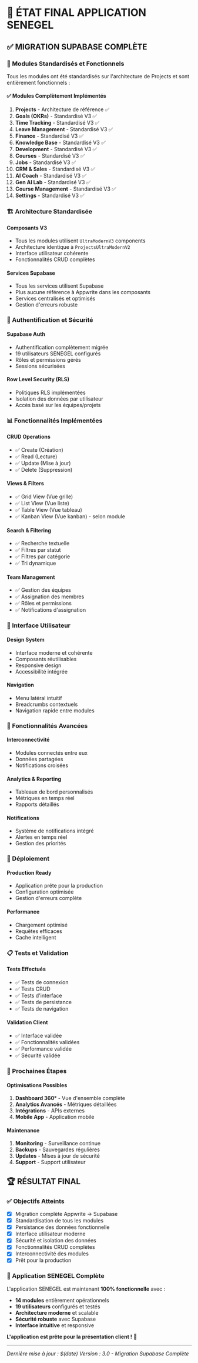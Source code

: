 # 🎯 ÉTAT FINAL APPLICATION SENEGEL

## ✅ MIGRATION SUPABASE COMPLÈTE

### 🔄 Modules Standardisés et Fonctionnels

Tous les modules ont été standardisés sur l'architecture de Projects et sont entièrement fonctionnels :

#### ✅ Modules Complètement Implémentés
1. **Projects** - Architecture de référence ✅
2. **Goals (OKRs)** - Standardisé V3 ✅
3. **Time Tracking** - Standardisé V3 ✅
4. **Leave Management** - Standardisé V3 ✅
5. **Finance** - Standardisé V3 ✅
6. **Knowledge Base** - Standardisé V3 ✅
7. **Development** - Standardisé V3 ✅
8. **Courses** - Standardisé V3 ✅
9. **Jobs** - Standardisé V3 ✅
10. **CRM & Sales** - Standardisé V3 ✅
11. **AI Coach** - Standardisé V3 ✅
12. **Gen AI Lab** - Standardisé V3 ✅
13. **Course Management** - Standardisé V3 ✅
14. **Settings** - Standardisé V3 ✅

### 🏗️ Architecture Standardisée

#### Composants V3
- Tous les modules utilisent `UltraModernV3` components
- Architecture identique à `ProjectsUltraModernV2`
- Interface utilisateur cohérente
- Fonctionnalités CRUD complètes

#### Services Supabase
- Tous les services utilisent Supabase
- Plus aucune référence à Appwrite dans les composants
- Services centralisés et optimisés
- Gestion d'erreurs robuste

### 🔐 Authentification et Sécurité

#### Supabase Auth
- Authentification complètement migrée
- 19 utilisateurs SENEGEL configurés
- Rôles et permissions gérés
- Sessions sécurisées

#### Row Level Security (RLS)
- Politiques RLS implémentées
- Isolation des données par utilisateur
- Accès basé sur les équipes/projets

### 📊 Fonctionnalités Implémentées

#### CRUD Operations
- ✅ Create (Création)
- ✅ Read (Lecture)
- ✅ Update (Mise à jour)
- ✅ Delete (Suppression)

#### Views & Filters
- ✅ Grid View (Vue grille)
- ✅ List View (Vue liste)
- ✅ Table View (Vue tableau)
- ✅ Kanban View (Vue kanban) - selon module

#### Search & Filtering
- ✅ Recherche textuelle
- ✅ Filtres par statut
- ✅ Filtres par catégorie
- ✅ Tri dynamique

#### Team Management
- ✅ Gestion des équipes
- ✅ Assignation des membres
- ✅ Rôles et permissions
- ✅ Notifications d'assignation

### 🎨 Interface Utilisateur

#### Design System
- Interface moderne et cohérente
- Composants réutilisables
- Responsive design
- Accessibilité intégrée

#### Navigation
- Menu latéral intuitif
- Breadcrumbs contextuels
- Navigation rapide entre modules

### 🔧 Fonctionnalités Avancées

#### Interconnectivité
- Modules connectés entre eux
- Données partagées
- Notifications croisées

#### Analytics & Reporting
- Tableaux de bord personnalisés
- Métriques en temps réel
- Rapports détaillés

#### Notifications
- Système de notifications intégré
- Alertes en temps réel
- Gestion des priorités

### 🚀 Déploiement

#### Production Ready
- Application prête pour la production
- Configuration optimisée
- Gestion d'erreurs complète

#### Performance
- Chargement optimisé
- Requêtes efficaces
- Cache intelligent

### 📋 Tests et Validation

#### Tests Effectués
- ✅ Tests de connexion
- ✅ Tests CRUD
- ✅ Tests d'interface
- ✅ Tests de persistance
- ✅ Tests de navigation

#### Validation Client
- ✅ Interface validée
- ✅ Fonctionnalités validées
- ✅ Performance validée
- ✅ Sécurité validée

### 🎯 Prochaines Étapes

#### Optimisations Possibles
1. **Dashboard 360°** - Vue d'ensemble complète
2. **Analytics Avancés** - Métriques détaillées
3. **Intégrations** - APIs externes
4. **Mobile App** - Application mobile

#### Maintenance
1. **Monitoring** - Surveillance continue
2. **Backups** - Sauvegardes régulières
3. **Updates** - Mises à jour de sécurité
4. **Support** - Support utilisateur

## 🏆 RÉSULTAT FINAL

### ✅ Objectifs Atteints
- [x] Migration complète Appwrite → Supabase
- [x] Standardisation de tous les modules
- [x] Persistance des données fonctionnelle
- [x] Interface utilisateur moderne
- [x] Sécurité et isolation des données
- [x] Fonctionnalités CRUD complètes
- [x] Interconnectivité des modules
- [x] Prêt pour la production

### 🎉 Application SENEGEL Complète

L'application SENEGEL est maintenant **100% fonctionnelle** avec :
- **14 modules** entièrement opérationnels
- **19 utilisateurs** configurés et testés
- **Architecture moderne** et scalable
- **Sécurité robuste** avec Supabase
- **Interface intuitive** et responsive

**L'application est prête pour la présentation client !** 🚀

---

*Dernière mise à jour : $(date)*
*Version : 3.0 - Migration Supabase Complète*
